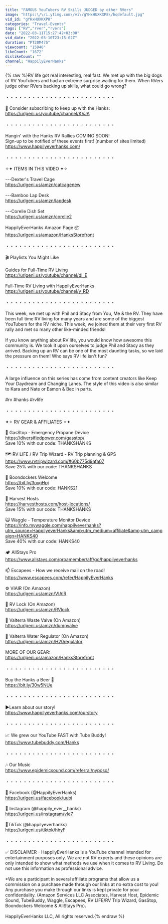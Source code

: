 ```yaml
---
title: "FAMOUS YouTubers RV Skills JUDGED by other RVers"
image: "https:\/\/i.ytimg.com\/vi\/gYHxHUXKXP8\/hqdefault.jpg"
vid_id: "gYHxHUXKXP8"
categories: "Travel-Events"
tags: ["RV","rver","rvers"]
date: "2022-03-11T15:27:42+03:00"
vid_date: "2022-03-10T23:15:02Z"
duration: "PT20M47S"
viewcount: "15946"
likeCount: "1672"
dislikeCount: ""
channel: "HappilyEverHanks"
---
```

{% raw %}RV life got real interesting, real fast. We met up with the big dogs of RV YouTubers and had an extreme surprise waiting for them. When RVers judge other RVers backing up skills, what could go wrong? <br /><br />・・・・・・・・・・・・・・・・・・・・・・・・・<br /><br />🔔 Consider subscribing to keep up with the Hanks:<br /><a rel="nofollow" target="blank" href="https://urlgeni.us/youtube/channel/KVJA">https://urlgeni.us/youtube/channel/KVJA</a><br /><br />・・・・・・・・・・・・・・・・・・・・・・・・・<br /><br />Hangin' with the Hanks RV Rallies COMING SOON!<br />Sign-up to be notified of these events first! (number of sites limited)<br /><a rel="nofollow" target="blank" href="https://www.happilyeverhanks.com/">https://www.happilyeverhanks.com/</a><br /><br />・・・・・・・・・・・・・・・・・・・・・・・・・<br /><br />✧✦ ITEMS IN THIS VIDEO ✦✧<br /><br />---Dexter's Travel Cage<br /><a rel="nofollow" target="blank" href="https://urlgeni.us/amzn/catcagenew">https://urlgeni.us/amzn/catcagenew</a><br /><br />---Bamboo Lap Desk<br /><a rel="nofollow" target="blank" href="https://urlgeni.us/amzn/lapdesk">https://urlgeni.us/amzn/lapdesk</a><br /><br />---Corelle Dish Set<br /><a rel="nofollow" target="blank" href="https://urlgeni.us/amzn/corelle2">https://urlgeni.us/amzn/corelle2</a><br /><br />HappilyEverHanks Amazon Page 📦<br /><a rel="nofollow" target="blank" href="https://urlgeni.us/amazon/HanksStorefront">https://urlgeni.us/amazon/HanksStorefront</a><br /><br />・・・・・・・・・・・・・・・・・・・・・・・・・<br /><br />🎬 Playlists You Might Like<br /><br />Guides for Full-Time RV Living<br /><a rel="nofollow" target="blank" href="https://urlgeni.us/youtube/channel/dI_E">https://urlgeni.us/youtube/channel/dI_E</a><br /><br />Full-Time RV Living with HappilyEverHanks<br /><a rel="nofollow" target="blank" href="https://urlgeni.us/youtube/channel/y_RD">https://urlgeni.us/youtube/channel/y_RD</a><br /><br />・・・・・・・・・・・・・・・・・・・・・・・・・<br /><br />This week, we met up with Phil and Stacy from You, Me &amp; the RV. They have been full time RV living for many years and are some of the biggest YouTubers for the RV niche. This week, we joined them at their very first RV rally and met so many other like-minded friends! <br /><br />If you know anything about RV life, you would know how awesome this community is. We took it upon ourselves to judge Phil and Stacy as they arrived. Backing up an RV can be one of the most daunting tasks, so we laid the pressure on them! Who says RV life isn't fun? <br /><br />・・・・・・・・・・・・・・・・・・・・・・・・・<br /><br />A large influence on this series has come from content creators like Keep Your Daydream and Changing Lanes. The style of this video is also similar to Kara and Nate or Eamon &amp; Bec in parts.<br /><br />#rv #hanks #rvlife<br /><br />・・・・・・・・・・・・・・・・・・・・・・・・・<br /><br />✦✧ RV GEAR &amp; AFFILIATES ✧✦<br /><br />💚 GasStop - Emergency Propane Device<br /><a rel="nofollow" target="blank" href="https://diversifiedpower.com/gasstop/">https://diversifiedpower.com/gasstop/</a><br />Save 10% with our code: THANKSHANKS<br /><br />🗺 RV LIFE / RV Trip Wizard - RV Trip planning &amp; GPS<br /><a rel="nofollow" target="blank" href="https://www.rvtripwizard.com/#60b775d9afa07">https://www.rvtripwizard.com/#60b775d9afa07</a><br />Save 25% with our code: THANKSHANKS<br /><br />🏡 Boondockers Welcome<br /><a rel="nofollow" target="blank" href="https://bit.ly/3oxgHpj">https://bit.ly/3oxgHpj</a><br />Save 10% with our code: HANKS21<br /><br />🍷 Harvest Hosts<br /><a rel="nofollow" target="blank" href="https://harvesthosts.com/host-locations/">https://harvesthosts.com/host-locations/</a><br />Save 15% with our code: THANKSHANKS<br /><br />🙀 Waggle - Temperature Monitor Device<br /><a rel="nofollow" target="blank" href="https://info.mywaggle.com/happilyeverhanks?utm_source=HappilyeverHanks&amp;utm_medium=affiliate&amp;utm_campaign=HANKS40">https://info.mywaggle.com/happilyeverhanks?utm_source=HappilyeverHanks&amp;utm_medium=affiliate&amp;utm_campaign=HANKS40</a><br />Save 40% with our code: HANKS40<br /><br />🏕 AllStays Pro<br /><a rel="nofollow" target="blank" href="https://www.allstays.com/proamember/aff/go/happilyeverhanks">https://www.allstays.com/proamember/aff/go/happilyeverhanks</a><br /><br />📫 Escapees - How we receive mail on the road!<br /><a rel="nofollow" target="blank" href="https://www.escapees.com/refer/HappilyEverHanks">https://www.escapees.com/refer/HappilyEverHanks</a><br /><br />⚙️ VIAIR (On Amazon)<br /><a rel="nofollow" target="blank" href="https://urlgeni.us/amzn/VIAIR">https://urlgeni.us/amzn/VIAIR</a><br /><br />🔐 RV Lock (On Amazon)<br /><a rel="nofollow" target="blank" href="https://urlgeni.us/amzn/RVlock">https://urlgeni.us/amzn/RVlock</a><br /><br />🚽 Valterra Waste Valve (On Amazon)<br /><a rel="nofollow" target="blank" href="https://urlgeni.us/amzn/dumpvalve">https://urlgeni.us/amzn/dumpvalve</a><br /><br />🚿 Valterra Water Regulator (On Amazon)<br /><a rel="nofollow" target="blank" href="https://urlgeni.us/amzn/H20regulator">https://urlgeni.us/amzn/H20regulator</a><br /><br />MORE OF OUR GEAR:<br /><a rel="nofollow" target="blank" href="https://urlgeni.us/amazon/HanksStorefront">https://urlgeni.us/amazon/HanksStorefront</a><br /><br />・・・・・・・・・・・・・・・・・・・・・・・・・<br /><br />Buy the Hanks a Beer 🍻<br /><a rel="nofollow" target="blank" href="https://bit.ly/30w5NUe">https://bit.ly/30w5NUe</a><br /><br />・・・・・・・・・・・・・・・・・・・・・・・・・<br /><br />▶︎Learn about our story!<br /><a rel="nofollow" target="blank" href="https://www.happilyeverhanks.com/ourstory">https://www.happilyeverhanks.com/ourstory</a><br /><br />・・・・・・・・・・・・・・・・・・・・・・・・・<br /><br />📈 We grew our YouTube FAST with Tube Buddy!<br /><a rel="nofollow" target="blank" href="https://www.tubebuddy.com/Hanks">https://www.tubebuddy.com/Hanks</a><br /><br />・・・・・・・・・・・・・・・・・・・・・・・・・<br /><br />🎶 Our Music<br /><a rel="nofollow" target="blank" href="https://www.epidemicsound.com/referral/nyposo/">https://www.epidemicsound.com/referral/nyposo/</a><br /><br />・・・・・・・・・・・・・・・・・・・・・・・・・<br /><br />🔹 Facebook (@HappilyEverHanks)<br /><a rel="nofollow" target="blank" href="https://urlgeni.us/facebook/uubi">https://urlgeni.us/facebook/uubi</a><br /><br />📸 Instagram (@happily_ever__hanks)<br /><a rel="nofollow" target="blank" href="https://urlgeni.us/instagram/vIe7">https://urlgeni.us/instagram/vIe7</a><br /><br />📱TikTok (@happilyeverhanks)<br /><a rel="nofollow" target="blank" href="https://urlgeni.us/tiktok/hhyF">https://urlgeni.us/tiktok/hhyF</a><br /><br />・・・・・・・・・・・・・・・・・・・・・・・・・<br /><br />✅ DISCLAIMER - HappilyEverHanks is a YouTube channel intended for entertainment purposes only. We are not RV experts and these opinions are only intended to show what methods we use when it comes to RV Living. Do not use this information as professional advice.<br /><br />*We are a participant in several affiliate programs that allow us a commission on a purchase made through our links at no extra cost to you! Any purchase you make through our links is kept private for your confidentiality. (Amazon Services LLC Associates, Harvest Host, Epidemic Sound, TubeBuddy, Waggle, Escapees, RV LIFE/RV Trip Wizard, GasStop, Boondockers Welcome &amp; AllStays Pro).<br /><br />HappilyEverHanks LLC, All rights reserved.{% endraw %}
